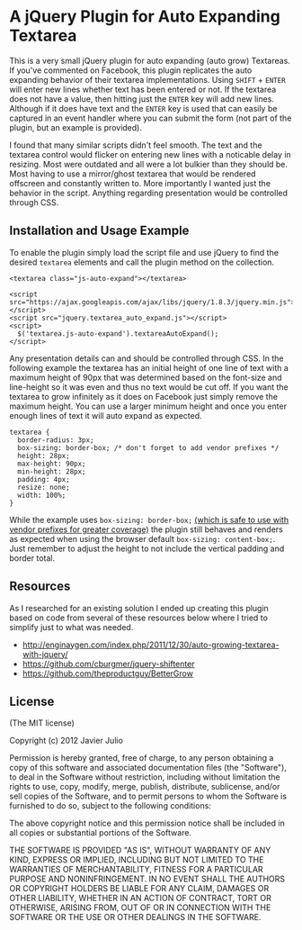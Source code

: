 # A jQuery Plugin for Auto Expanding Textarea

This is a very small jQuery plugin for auto expanding (auto grow) Textareas. If you've commented on Facebook, this plugin replicates the auto expanding behavior of their textarea implementations. Using `SHIFT` + `ENTER` will enter new lines whether text has been entered or not. If the textarea does not have a value, then hitting just the `ENTER` key will add new lines. Although if it does have text and the `ENTER` key is used that can easily be captured in an event handler where you can submit the form (not part of the plugin, but an example is provided).

I found that many similar scripts didn't feel smooth. The text and the textarea control would flicker on entering new lines with a noticable delay in resizing. Most were outdated and all were a lot bulkier than they should be. Most having to use a mirror/ghost textarea that would be rendered offscreen and constantly written to. More importantly I wanted just the behavior in the script. Anything regarding presentation would be controlled through CSS.

## Installation and Usage Example

To enable the plugin simply load the script file and use jQuery to find the desired `textarea` elements and call the plugin method on the collection.

    <textarea class="js-auto-expand"></textarea>
    
    <script src="https://ajax.googleapis.com/ajax/libs/jquery/1.8.3/jquery.min.js"></script>
    <script src="jquery.textarea_auto_expand.js"></script>
    <script>
      $('textarea.js-auto-expand').textareaAutoExpand();
    </script>

Any presentation details can and should be controlled through CSS. In the following example the textarea has an initial height of one line of text with a maximum height of 90px that was determined based on the font-size and line-height so it was even and thus no text would be cut off. If you want the textarea to grow infinitely as it does on Facebook just simply remove the maximum height. You can use a larger minimum height and once you enter enough lines of text it will auto expand as expected.

    textarea {
      border-radius: 3px;
      box-sizing: border-box; /* don't forget to add vendor prefixes */
      height: 28px;
      max-height: 90px;
      min-height: 28px;
      padding: 4px;
      resize: none;
      width: 100%;
    }

While the example uses `box-sizing: border-box;` [(which is safe to use with vendor prefixes for greater coverage)](http://caniuse.com/#search=box-sizing) the plugin still behaves and renders as expected when using the browser default `box-sizing: content-box;`. Just remember to adjust the height to not include the vertical padding and border total.

## Resources

As I researched for an existing solution I ended up creating this plugin based on code from several of these resources below where I tried to simplify just to what was needed.

* http://enginaygen.com/index.php/2011/12/30/auto-growing-textarea-with-jquery/
* https://github.com/cburgmer/jquery-shiftenter
* https://github.com/theproductguy/BetterGrow

## License

(The MIT license)

Copyright (c) 2012 Javier Julio

Permission is hereby granted, free of charge, to any person obtaining
a copy of this software and associated documentation files (the
"Software"), to deal in the Software without restriction, including
without limitation the rights to use, copy, modify, merge, publish,
distribute, sublicense, and/or sell copies of the Software, and to
permit persons to whom the Software is furnished to do so, subject to
the following conditions:

The above copyright notice and this permission notice shall be
included in all copies or substantial portions of the Software.

THE SOFTWARE IS PROVIDED "AS IS", WITHOUT WARRANTY OF ANY KIND,
EXPRESS OR IMPLIED, INCLUDING BUT NOT LIMITED TO THE WARRANTIES OF
MERCHANTABILITY, FITNESS FOR A PARTICULAR PURPOSE AND
NONINFRINGEMENT. IN NO EVENT SHALL THE AUTHORS OR COPYRIGHT HOLDERS BE
LIABLE FOR ANY CLAIM, DAMAGES OR OTHER LIABILITY, WHETHER IN AN ACTION
OF CONTRACT, TORT OR OTHERWISE, ARISING FROM, OUT OF OR IN CONNECTION
WITH THE SOFTWARE OR THE USE OR OTHER DEALINGS IN THE SOFTWARE.